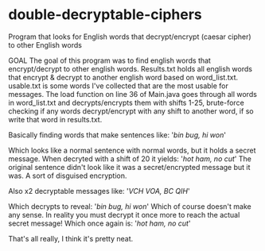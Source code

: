 # double-decryptable-ciphers
Program that looks for English words that decrypt/encrypt (caesar cipher) to other English words

GOAL
The goal of this program was to find english words that encrypt/decrypt to other english words. Results.txt holds all english words that encrypt & decrypt to another english word based on word_list.txt. usable.txt is some words I've collected that are the most usable for messages. The load function on line 36 of Main.java goes through all words in word_list.txt and decrypts/encrypts them with shifts 1-25, brute-force checking if any words decrypt/encrypt with any shift to another word, if so write that word in results.txt.

Basically finding words that make sentences like:
'_bin bug, hi won_'

Which looks like a normal sentence with normal words, but it holds a secret message.
When decryted with a shift of 20 it yields:
'_hot ham, no cut_'
The original sentence didn't look like it was a secret/encrypted message but it was. A sort of disguised encryption. 

Also x2 decryptable messages like:
'_VCH VOA, BC QIH_'

Which decrypts to reveal:
'_bin bug, hi won_'
Which of course doesn't make any sense. In reality you must decrypt it once more to reach the actual secret message! Which once again is:
'_hot ham, no cut_'

That's all really, I think it's pretty neat.
